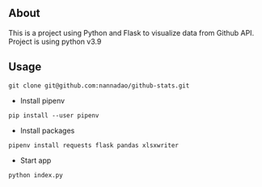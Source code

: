 ## About

This is a project using Python and Flask to visualize data from Github API.
Project is using python v3.9

## Usage 

`git clone git@github.com:nannadao/github-stats.git`

* Install pipenv

`pip install --user pipenv`

* Install packages

`pipenv install requests flask pandas xlsxwriter`

* Start app

`python index.py`